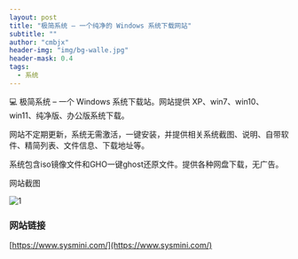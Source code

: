 ```yaml
---
layout: post
title: "极简系统 – 一个纯净的 Windows 系统下载网站"
subtitle: ""
author: "cmbjx"
header-img: "img/bg-walle.jpg"
header-mask: 0.4
tags:
  - 系统
---
```


💻 极简系统 – 一个 Windows 系统下载站。网站提供 XP、win7、win10、win11、纯净版、办公版系统下载。

网站不定期更新，系统无需激活，一键安装，并提供相关系统截图、说明、自带软件、精简列表、文件信息、下载地址等。

系统包含iso镜像文件和GHO一键ghost还原文件。提供各种网盘下载，无广告。

网站截图

![1](https://img.2091k.cn/file/1266efa2c0c0d21fceb85.png)
### 网站链接
[https://www.sysmini.com/](https://www.sysmini.com/)

